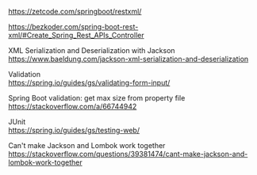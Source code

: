 https://zetcode.com/springboot/restxml/


https://bezkoder.com/spring-boot-rest-xml/#Create_Spring_Rest_APIs_Controller

XML Serialization and Deserialization with Jackson  
https://www.baeldung.com/jackson-xml-serialization-and-deserialization

Validation  
https://spring.io/guides/gs/validating-form-input/

Spring Boot validation: get max size from property file  
https://stackoverflow.com/a/66744942

JUnit  
https://spring.io/guides/gs/testing-web/

Can't make Jackson and Lombok work together  
https://stackoverflow.com/questions/39381474/cant-make-jackson-and-lombok-work-together
